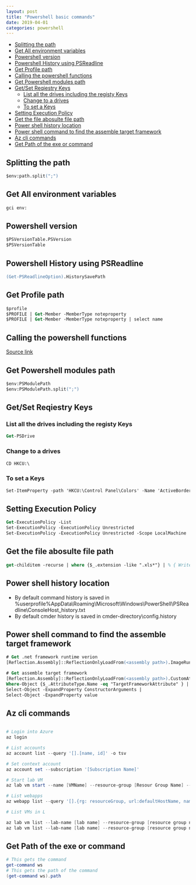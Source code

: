 ```yaml
---
layout: post
title: "Powershell basic commands"
date: 2019-04-01
categories: powershell
---
```


- [Splitting the path](#splitting-the-path)
- [Get All environment variables](#get-all-environment-variables)
- [Powershell version](#powershell-version)
- [Powershell History using PSReadline](#powershell-history-using-psreadline)
- [Get Profile path](#get-profile-path)
- [Calling the powershell functions](#calling-the-powershell-functions)
- [Get Powershell modules path](#get-powershell-modules-path)
- [Get/Set Reqiestry Keys](#getset-reqiestry-keys)
  - [List all the drives including the registy Keys](#list-all-the-drives-including-the-registy-keys)
  - [Change to a drives](#change-to-a-drives)
  - [To set a Keys](#to-set-a-keys)
- [Setting Execution Policy](#setting-execution-policy)
- [Get the file abosulte file path](#get-the-file-abosulte-file-path)
- [Power shell history location](#power-shell-history-location)
- [Power shell command to find the assemble target framework](#power-shell-command-to-find-the-assemble-target-framework)
- [Az cli commands](#az-cli-commands)
- [Get Path of the exe or command](#get-path-of-the-exe-or-command)

## Splitting the path

```ps
$env:path.split(";")
```

## Get All environment variables

```ps
gci env:
```

## Powershell version

```ps
$PSVersionTable.PSVersion
$PSVersionTable
```

## Powershell History using PSReadline

```ps
(Get-PSReadlineOption).HistorySavePath
```

## Get Profile path

```ps
$profile
$PROFILE | Get-Member -MemberType noteproperty
$PROFILE | Get-Member -MemberType noteproperty | select name
```

## Calling the powershell functions

[Source link](https://www.jonathanmedd.net/2015/01/how-to-make-use-of-functions-in-powershell.html)

## Get Powershell modules path

```ps
$env:PSModulePath
$env:PSModulePath.split(";")
```

## Get/Set Reqiestry Keys

### List all the drives including the registy Keys

```ps
Get-PSDrive
```

### Change to a drives

```ps
CD HKCU:\
```

### To set a Keys

```ps
Set-ItemProperty -path 'HKCU:\Control Panel\Colors' -Name 'ActiveBorder' -value '0 255 255'
```

## Setting Execution Policy

```ps
Get-ExecutionPolicy -List
Set-ExecutionPolicy -ExecutionPolicy Unrestricted
Set-ExecutionPolicy -ExecutionPolicy Unrestricted -Scope LocalMachine
```

## Get the file abosulte file path

```ps
get-childitem -recurse | where {$_.extension -like ".xls*"} | % { Write-Host $_.FullName }
```

## Power shell history location

- By default command history is saved in %userprofile%AppData\Roaming\Microsoft\Windows\PowerShell\PSReadline\ConsoleHost_history.txt
- By default cmder history is saved in cmder-directory\config\.history

## Power shell command to find the assemble target framework

```ps
# Get .net framework runtime verion
[Reflection.Assembly]::ReflectionOnlyLoadFrom(<assembly path>).ImageRuntimeVersion

# Get assemble target framework
[Reflection.Assembly]::ReflectionOnlyLoadFrom(<assembly path>).CustomAttributes |
Where-Object {$_.AttributeType.Name -eq "TargetFrameworkAttribute" } |
Select-Object -ExpandProperty ConstructorArguments |
Select-Object -ExpandProperty value
```

## Az cli commands

```powershell

# Login into Azure
az login

# List accounts
az account list --query '[].[name, id]' -o tsv

# Set context account
az account set --subscription '[Subscription Name]'

# Start lab VM
az lab vm start --name [VMName] --resource-group [Resour Group Name] --lab-name [Lab Name]

# List webapps
az webapp list --query '[].{rg: resourceGroup, url:defaultHostName, name:name}' | ConvertFrom-Json -AsHashtable

# List VMs in L

az lab vm list --lab-name [lab name] --resource-group [resource group name]
az lab vm list --lab-name [lab name] --resource-group [resource group name] --query '[].{VMName:fqdn}' | ConvertFrom-Json -AsHashtable

```

## Get Path of the exe or command

```powershell
# This gets the command
get-command ws
# This gets the path of the command
(get-command ws).path
```
